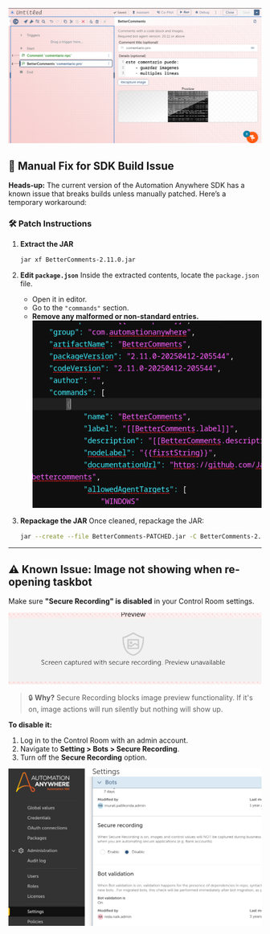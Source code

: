 ![main.png](img/main.png)

## 🔧 Manual Fix for SDK Build Issue

**Heads-up:** The current version of the Automation Anywhere SDK has a known issue that breaks builds unless manually patched. Here’s a temporary workaround:

### 🛠 Patch Instructions

1. **Extract the JAR**
   ```bash
   jar xf BetterComments-2.11.0.jar
   ```

2. **Edit `package.json`**
   Inside the extracted contents, locate the `package.json` file.
   - Open it in editor.
   - Go to the `"commands"` section.
   - **Remove any malformed or non-standard entries.**
![package.png](img/package.png)

3. **Repackage the JAR**
   Once cleaned, repackage the JAR:
   ```bash
   jar --create --file BetterComments-PATCHED.jar -C BetterComments-2.11.0 .
   ```

---

## ⚠ Known Issue: Image not showing when re-opening taskbot

Make sure **"Secure Recording" is disabled** in your Control Room settings.

![issue.png](img/issue.png)


> 🔒 **Why?**
> Secure Recording blocks image preview functionality. If it's on, image actions will run silently but nothing will show up.

**To disable it:**
1. Log in to the Control Room with an admin account.
2. Navigate to **Setting > Bots > Secure Recording**.
3. Turn off the **Secure Recording** option.

![config.png](img/config.png)